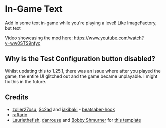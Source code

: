 # In-Game Text

Add in some text in-game while you're playing a level! Like ImageFactory, but text

Video showcasing the mod here: https://www.youtube.com/watch?v=ww0STS9nfyc

## Why is the Test Configuration button disabled?

Whilst updating this to 1.25.1, there was an issue where after you played the game, the entire UI glitched out and the game became unplayable. I might fix this in the future.

## Credits

* [zoller27osu](https://github.com/zoller27osu), [Sc2ad](https://github.com/Sc2ad) and [jakibaki](https://github.com/jakibaki) - [beatsaber-hook](https://github.com/sc2ad/beatsaber-hook)
* [raftario](https://github.com/raftario)
* [Lauriethefish](https://github.com/Lauriethefish), [danrouse](https://github.com/danrouse) and [Bobby Shmurner](https://github.com/BobbyShmurner) for [this template](https://github.com/Lauriethefish/quest-mod-template)

